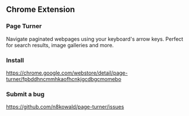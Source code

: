 ## Chrome Extension

### Page Turner
Navigate paginated webpages using your keyboard's arrow keys. Perfect for search results, image galleries and more.

### Install
https://chrome.google.com/webstore/detail/page-turner/fpbddhncmmhkaofhcnkjgcdbgcmomebo

### Submit a bug
https://github.com/n8kowald/page-turner/issues
